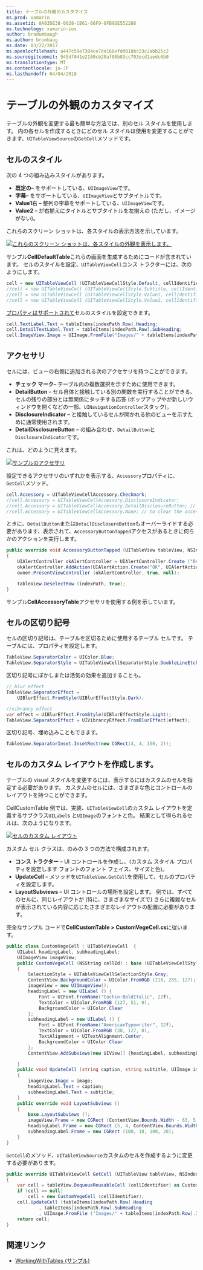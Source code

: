 ```yaml
---
title: テーブルの外観のカスタマイズ
ms.prod: xamarin
ms.assetid: 8A83DE38-0028-CB61-66F9-0FB9DE552286
ms.technology: xamarin-ios
author: bradumbaugh
ms.author: brumbaug
ms.date: 03/22/2017
ms.openlocfilehash: a447c59e7384ce7da168efdd018bc23c2abb25c2
ms.sourcegitcommit: 945df041e2180cb20af08b83cc703ecd1aedc6b0
ms.translationtype: MT
ms.contentlocale: ja-JP
ms.lasthandoff: 04/04/2018
---
```

# <a name="customizing-a-tables-appearance"></a>テーブルの外観のカスタマイズ

テーブルの外観を変更する最も簡単な方法では、別のセル スタイルを使用します。 内の各セルを作成するときにどのセル スタイルは使用を変更することができます、`UITableViewSource`の`GetCell`メソッドです。

## <a name="cell-styles"></a>セルのスタイル

次の 4 つの組み込みスタイルがあります。

-  **既定の**– をサポートしている、`UIImageView`です。
-  **字幕**– をサポートしている、`UIImageView`とサブタイトルです。
-  **Value1**右 – 整列の字幕をサポートしている、`UIImageView`です。
-  **Value2** – が右揃えにタイトルとサブタイトルを左揃えの (ただし、イメージがない)。


これらのスクリーン ショットは、各スタイルの表示方法を示しています。

 [![](customizing-table-appearance-images/image7.png "これらのスクリーン ショットは、各スタイルの外観を表示します。")](customizing-table-appearance-images/image7.png#lightbox)

サンプル**CellDefaultTable**これらの画面を生成するためにコードが含まれています。 セルのスタイルを設定、`UITableViewCell`コンス トラクターには、次のようにします。

```csharp
cell = new UITableViewCell (UITableViewCellStyle.Default, cellIdentifier);
//cell = new UITableViewCell (UITableViewCellStyle.Subtitle, cellIdentifier);
//cell = new UITableViewCell (UITableViewCellStyle.Value1, cellIdentifier);
//cell = new UITableViewCell (UITableViewCellStyle.Value2, cellIdentifier);
```

[プロパティはサポートされて](http://developer.xamarin.com/api/type/UIKit.UITableViewCell/)セルのスタイルを設定できます。

```csharp
cell.TextLabel.Text = tableItems[indexPath.Row].Heading;
cell.DetailTextLabel.Text = tableItems[indexPath.Row].SubHeading;
cell.ImageView.Image = UIImage.FromFile("Images/" + tableItems[indexPath.Row].ImageName); // don't use for Value2
```

## <a name="accessories"></a>アクセサリ

セルには、ビューの右側に追加される次のアクセサリを持つことができます。

-   **チェック マーク**– テーブル内の複数選択を示すために使用できます。
-   **DetailButton** – セル自体と接触している別の関数を実行することができる、セルの残りの部分とは無関係にタッチする応答 (ポップアップやが新しいウィンドウを開くなどの一部、`UINavigationController`スタック)。
-   **DisclosureIndicator** – と接触しているセルが開かれる他のビューを示すために通常使用されます。
-   **DetailDisclosureButton** – の組み合わせ、`DetailButton`と`DisclosureIndicator`です。


これは、どのように見えます。

 [![](customizing-table-appearance-images/image8.png "サンプルのアクセサリ")](customizing-table-appearance-images/image8.png#lightbox)

設定できるアクセサリのいずれかを表示する、`Accessory`プロパティに、`GetCell`メソッド。

```csharp
cell.Accessory = UITableViewCellAccessory.Checkmark;
//cell.Accessory = UITableViewCellAccessory.DisclosureIndicator;
//cell.Accessory = UITableViewCellAccessory.DetailDisclosureButton; // implement AccessoryButtonTapped
//cell.Accessory = UITableViewCellAccessory.None; // to clear the accessory
```

ときに、`DetailButton`または`DetailDisclosureButton`もオーバーライドする必要があります、表示されて、`AccessoryButtonTapped`アクセスがあるときに何らかのアクションを実行します。

```csharp
public override void AccessoryButtonTapped (UITableView tableView, NSIndexPath indexPath)
{
    UIAlertController okAlertController = UIAlertController.Create ("DetailDisclosureButton Touched", tableItems[indexPath.Row].Heading, UIAlertControllerStyle.Alert);
    okAlertController.AddAction(UIAlertAction.Create("OK", UIAlertActionStyle.Default, null));
    owner.PresentViewController (okAlertController, true, null);

    tableView.DeselectRow (indexPath, true);
}
```

サンプル**CellAccessoryTable**アクセサリを使用する例を示しています。

## <a name="cell-separators"></a>セルの区切り記号

セルの区切り記号は、テーブルを区切るために使用するテーブル セルです。 テーブルには、プロパティを設定します。

```csharp
TableView.SeparatorColor = UIColor.Blue;
TableView.SeparatorStyle = UITableViewCellSeparatorStyle.DoubleLineEtched;
```

区切り記号にぼかしまたは活気の効果を追加することも。

```csharp
// blur effect
TableView.SeparatorEffect =
    UIBlurEffect.FromStyle(UIBlurEffectStyle.Dark);

//vibrancy effect
var effect = UIBlurEffect.FromStyle(UIBlurEffectStyle.Light);
TableView.SeparatorEffect = UIVibrancyEffect.FromBlurEffect(effect);
```

区切り記号、埋め込みこともできます。

```csharp
TableView.SeparatorInset.InsetRect(new CGRect(4, 4, 150, 2));
```

## <a name="creating-custom-cell-layouts"></a>セルのカスタム レイアウトを作成します。

テーブルの visual スタイルを変更するには、表示するにはカスタムのセルを指定する必要があります。 カスタムのセルには、さまざまな色とコントロールのレイアウトを持つことができます。

CellCustomTable 例では、実装、`UITableViewCell`のカスタム レイアウトを定義するサブクラス`UILabel`s と`UIImage`のフォントと色。 結果として得られるセルは、次のようになります。

 [![](customizing-table-appearance-images/image9.png "セルのカスタム レイアウト")](customizing-table-appearance-images/image9.png#lightbox)

カスタム セル クラスは、のみの 3 つの方法で構成されます。

-   **コンス トラクター** – UI コントロールを作成し、(カスタム スタイル プロパティを設定します フォントのフォント フェイス、サイズと色)。
-   **UpdateCell** – メソッドを`UITableView.GetCell`を使用して、セルのプロパティを設定します。
-   **LayoutSubviews** – UI コントロールの場所を設定します。 例では、すべてのセルに、同じレイアウトが (特に、さまざまなサイズで) さらに複雑なセルが表示されている内容に応じたさまざまなレイアウトの配置に必要があります。


完全なサンプル コードで**CellCustomTable > CustomVegeCell.cs**に従います。

```csharp
public class CustomVegeCell : UITableViewCell  {
    UILabel headingLabel, subheadingLabel;
    UIImageView imageView;
    public CustomVegeCell (NSString cellId) : base (UITableViewCellStyle.Default, cellId)
    {
        SelectionStyle = UITableViewCellSelectionStyle.Gray;
        ContentView.BackgroundColor = UIColor.FromRGB (218, 255, 127);
        imageView = new UIImageView();
        headingLabel = new UILabel () {
            Font = UIFont.FromName("Cochin-BoldItalic", 22f),
            TextColor = UIColor.FromRGB (127, 51, 0),
            BackgroundColor = UIColor.Clear
        };
        subheadingLabel = new UILabel () {
            Font = UIFont.FromName("AmericanTypewriter", 12f),
            TextColor = UIColor.FromRGB (38, 127, 0),
            TextAlignment = UITextAlignment.Center,
            BackgroundColor = UIColor.Clear
        };
        ContentView.AddSubviews(new UIView[] {headingLabel, subheadingLabel, imageView});

    }
    public void UpdateCell (string caption, string subtitle, UIImage image)
    {
        imageView.Image = image;
        headingLabel.Text = caption;
        subheadingLabel.Text = subtitle;
    }
    public override void LayoutSubviews ()
    {
        base.LayoutSubviews ();
        imageView.Frame = new CGRect (ContentView.Bounds.Width - 63, 5, 33, 33);
        headingLabel.Frame = new CGRect (5, 4, ContentView.Bounds.Width - 63, 25);
        subheadingLabel.Frame = new CGRect (100, 18, 100, 20);
    }
}
```

`GetCell`のメソッド、`UITableViewSource`カスタムのセルを作成するように変更する必要があります。

```csharp
public override UITableViewCell GetCell (UITableView tableView, NSIndexPath indexPath)
{
    var cell = tableView.DequeueReusableCell (cellIdentifier) as CustomVegeCell;
    if (cell == null)
        cell = new CustomVegeCell (cellIdentifier);
    cell.UpdateCell (tableItems[indexPath.Row].Heading
            , tableItems[indexPath.Row].SubHeading
            , UIImage.FromFile ("Images/" + tableItems[indexPath.Row].ImageName) );
    return cell;
}
```



## <a name="related-links"></a>関連リンク

- [WorkingWithTables (サンプル)](https://developer.xamarin.com/samples/monotouch/WorkingWithTables)
